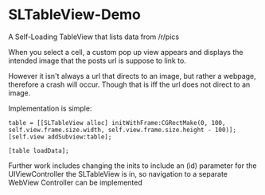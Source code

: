 SLTableView-Demo
================

A Self-Loading TableView that lists data from /r/pics

When you select a cell, a custom pop up view appears and displays the intended image that the posts url is suppose to link to.

However it isn't always a url that directs to an image, but rather a webpage, therefore a crash will occur.
Though that is iff the url does not direct to an image.

Implementation is simple:

	table = [[SLTableView alloc] initWithFrame:CGRectMake(0, 100, self.view.frame.size.width, self.view.frame.size.height - 100)];
	[self.view addSubview:table];
    
   	[table loadData];
    
    
    
Further work includes changing the inits to include an (id) parameter for the UIViewController the SLTableView is in, so navigation to a separate WebView Controller can be implemented
